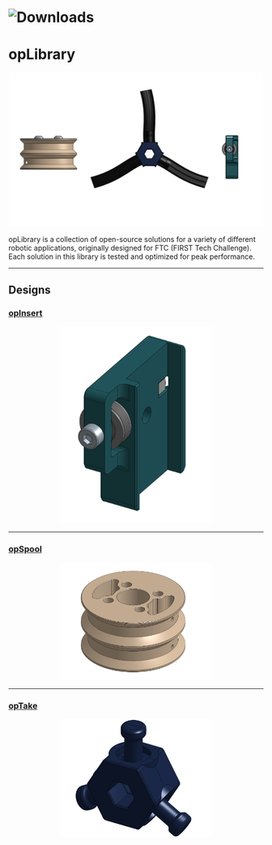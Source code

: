 # ![Downloads](https://img.shields.io/github/downloads/Hudson-1/opLibrary/total)
# opLibrary

<p align="center">
  <img src="/Images/opLib.png" alt="Insert ISO" width="500">
</p>

opLibrary is a collection of open-source solutions for a variety of different robotic applications, originally designed for FTC (FIRST Tech Challenge). Each solution in this library is tested and optimized for peak performance.

---

## Designs

### [opInsert](opInsert/)
<p align="center">
  <img src="/opInsert/Images/InsertISO.png" alt="opInsert" width="300">
</p>

---

### [opSpool](opSpool/)
<p align="center">
  <img src="/opSpool/Images/opSpoolISO.png" alt="opSpool" width="300">
</p>

---

### [opTake](opTake/)
<p align="center">
  <img src="/opTake/Images/opTakeBISO.png" alt="opTake" width="300">
</p>
